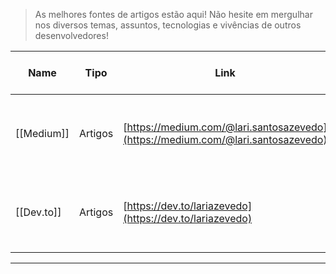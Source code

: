   

> As melhores fontes de artigos estão aqui! Não hesite em mergulhar nos diversos temas, assuntos, tecnologias e vivências de outros desenvolvedores!

  

|Name|Tipo|Link|O que encontro aqui|
|---|---|---|---|
|[[Medium]]|Artigos|[https://medium.com/@lari.santosazevedo](https://medium.com/@lari.santosazevedo)|Artigos escritos por devs sobre ferramentas, dia a dia e tecnologias|
|[[Dev.to]]|Artigos|[https://dev.to/lariazevedo](https://dev.to/lariazevedo)|Artigos escritos por devs sobre ferramentas, dia a dia e tecnologias|

  
  

  

---
